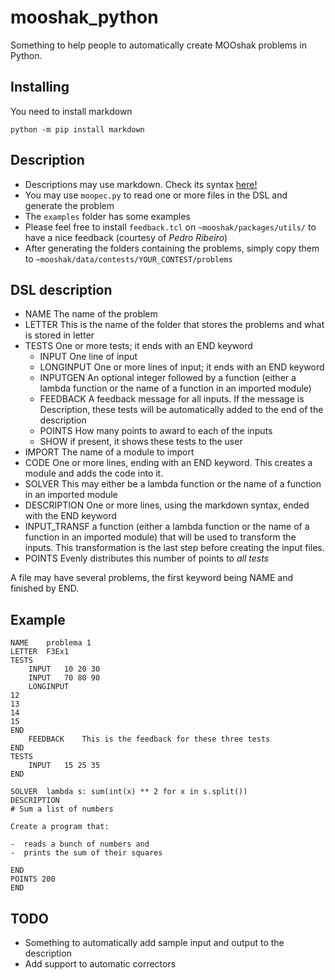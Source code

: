 # mooshak_python
Something to help people to automatically create MOOshak problems in Python.

## Installing
You need to install markdown

    python -m pip install markdown

## Description
* Descriptions may use markdown. Check its syntax [here!](https://daringfireball.net/projects/markdown/syntax)
* You may use `moopec.py` to read one or more files in the DSL and generate the problem
* The `examples` folder has some examples
* Please feel free to install `feedback.tcl` on `~mooshak/packages/utils/` to have a nice feedback (courtesy of *Pedro Ribeiro*)
* After generating the folders containing the problems, simply copy them to `~mooshak/data/contests/YOUR_CONTEST/problems`

## DSL description

- NAME The name of the problem
- LETTER This is the name of the folder that stores the problems and what is stored in letter
- TESTS One or more tests; it ends with an END keyword
	- INPUT One line of input
	- LONGINPUT One or more lines of input; it ends with an END keyword
	- INPUTGEN An optional integer followed by a function (either a lambda function or the name of a function in an imported module)
	- FEEDBACK A feedback message for all inputs. If the message is Description, these tests will be automatically added to the end of the description
	- POINTS How many points to award to each of the inputs
	- SHOW if present, it shows these tests to the user
- IMPORT The name of a module to import
- CODE One or more lines, ending with an END keyword.
       This creates a module and adds the code into it.
- SOLVER This may either be a lambda function or the name of a function in an imported module
- DESCRIPTION One or more lines, using the markdown syntax, ended with the END keyword
- INPUT_TRANSF a function (either a lambda function or the name of a function in an imported module) that will be used to transform the inputs. This transformation is the last step before creating the input files.
- POINTS Evenly distributes this number of points to *all tests*

A file may have several problems, the first keyword being NAME and finished by END.
## Example
```
NAME	problema 1
LETTER	F3Ex1
TESTS
	INPUT	10 20 30
	INPUT	70 80 90
	LONGINPUT
12
13
14
15
END
	FEEDBACK	This is the feedback for these three tests
END
TESTS
	INPUT	15 25 35
END

SOLVER	lambda s: sum(int(x) ** 2 for x in s.split())
DESCRIPTION
# Sum a list of numbers

Create a program that:

-  reads a bunch of numbers and
-  prints the sum of their squares

END
POINTS 200
END
```

## TODO
- Something to automatically add sample input and output to the description
- Add support to automatic correctors